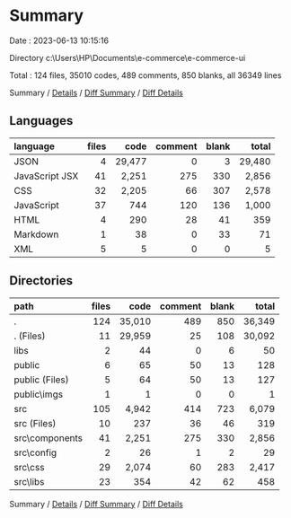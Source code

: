 # Summary

Date : 2023-06-13 10:15:16

Directory c:\\Users\\HP\\Documents\\e-commerce\\e-commerce-ui

Total : 124 files,  35010 codes, 489 comments, 850 blanks, all 36349 lines

Summary / [Details](details.md) / [Diff Summary](diff.md) / [Diff Details](diff-details.md)

## Languages
| language | files | code | comment | blank | total |
| :--- | ---: | ---: | ---: | ---: | ---: |
| JSON | 4 | 29,477 | 0 | 3 | 29,480 |
| JavaScript JSX | 41 | 2,251 | 275 | 330 | 2,856 |
| CSS | 32 | 2,205 | 66 | 307 | 2,578 |
| JavaScript | 37 | 744 | 120 | 136 | 1,000 |
| HTML | 4 | 290 | 28 | 41 | 359 |
| Markdown | 1 | 38 | 0 | 33 | 71 |
| XML | 5 | 5 | 0 | 0 | 5 |

## Directories
| path | files | code | comment | blank | total |
| :--- | ---: | ---: | ---: | ---: | ---: |
| . | 124 | 35,010 | 489 | 850 | 36,349 |
| . (Files) | 11 | 29,959 | 25 | 108 | 30,092 |
| libs | 2 | 44 | 0 | 6 | 50 |
| public | 6 | 65 | 50 | 13 | 128 |
| public (Files) | 5 | 64 | 50 | 13 | 127 |
| public\\imgs | 1 | 1 | 0 | 0 | 1 |
| src | 105 | 4,942 | 414 | 723 | 6,079 |
| src (Files) | 10 | 237 | 36 | 46 | 319 |
| src\\components | 41 | 2,251 | 275 | 330 | 2,856 |
| src\\config | 2 | 26 | 1 | 2 | 29 |
| src\\css | 29 | 2,074 | 60 | 283 | 2,417 |
| src\\libs | 23 | 354 | 42 | 62 | 458 |

Summary / [Details](details.md) / [Diff Summary](diff.md) / [Diff Details](diff-details.md)